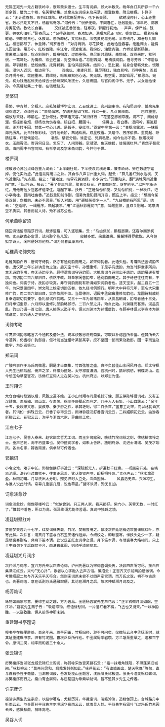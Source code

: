 <!-- { "loadSidebar": true } -->
    无锡王宛先一元占籍铁岭中，康熙癸未进士。生平有词癖，顾大半散失。晚年自订共所存一千六百余首，釐为二十卷，名芙蓉舫集。兰泉先生词综未及采录，亟登数章，附见梗概。卜算子云：“无计遣春愁，帘外红成阵。绣对鸳鸯配并头，花下长交颈。    欲绣漫停针，心上还重省。数尽归期又不归，绣着鸳鸯怎。”河传云：“恨伊无赖。不同春住，恁般能耐。锦年光、都做月寃花债。教侬长自害。    交红被底香消也，轻寒夜，梦醒灯初灺。一声声。傍严城。残更。拥衣和泪听。”醉春风云：“记得送郎时，春浓如许。满眼东风正飞絮。香车欲上，揾着啼痕软语。归期何日也，休教误。忽听疎砧，又惊秋暮。冷落黄花澹无绪。半帘残月，和著愁儿同住。相思都尽了，休重铸。”绮罗香云：“对月魂销，寻花梦短，此地恰逢春暮。绝胜湖山，能得几回留住。吊苏小、红粉西陵，咏江令、绿波南浦。看纷纷、油壁青骢，六桥总是断肠路。    重来楼上凝眺，指点斜阳外，扁舟归渡。过雨垂杨，换尽旧时眉妩。牵愁绪、双燕来时，萦别恨、一莺啼处。为情痴、欲去还留，对空樽自语。”将别西湖、用梅溪词韵。倦寻芳云：“修眉似画，翠羽疑梳，恁般幽雅。托得鹣鹣，生怕鸿孤鹄寡。结同心，思比翼，前身合是韩凭化。恨雕笼，漫供人近玩，槛边帘下。    互擒纵、凄凄只影，蹴尽残红，独自悲咤。万种离愁，忍孤负月明今夜。敛翅重来，羁绁处，啾啾细絮伤心话。笑无端，惹空闺，泪如铅泻。”相思鸟。宛先，初为钱唐赵恒夫给谏吉士扬州观风所拔士，久居寄园，后官内阁中书。无子，以女适给谏孙。今芙蓉舫集二十卷，在钱塘赵氏。

吴檠词

    吴檠，字青然，全椒人。应乾隆朝博学宏词，乙丑成进士，官刑部主事。有阳局词抄，兰泉先生词综遗之。点绛唇云：“箫局烟寒，梦魂无据如飞絮。残红一树。几点黄梅雨。    屈戌重重，偏放愁来路。啼鹃住。王孙何处。芳草连天暮。”凤衔杯云：“花落空廊湘帘覆。滴不了、画檐悬溜。怪掠雨拖烟，绿杨也为伤春瘦。镇日把，腰围斗。    倚屏山，看白昼。漫闲吟，蜀笺题就。正万转千回，甘蕉一寸心儿透。是骰子，安红豆。”霓裳中序第一云：“青枫冷露泫。一抹银海光历乱。此日针欹彩线。记月地云阶，茜裙纨扇。双星夜看。又暗中、芳序偷换。重提起、断肠往事，坏壁候蛩叹。    凄怨。擘钗分钿。谁密证、凭肩私愿。如今仙亦不管。怅赠枕啼衣，玉颜霄汉。寄诗何日见。怎忘了、人间郭翰。空凝望、鱼天皴碧，徙倚画栏畔。”青然子荀叔烺，由内阁中书官同知，有杉亭词及学宋斋词韵，今并行于世。

楼俨词

    楼敬思论苏公点绛唇重九词云：“上半翻杜句，下半使汉武横汾事，兼李峤诗。妙在数虚字运掉，便化实为虚。”此语最得用古之诀。其自作八声甘州重九词，起云：“算几番红到水边枫，天气近重阳。”先点题。接云：“最难逢，晴霁花黄酒绿，多少诗忙。”顶重阳来，翻“满城风雨近重阳”意，引出吟诗。接云：“著了登高吟屐，那肯负秋光。往事都休矣，身在他乡。”以吟字承诗忙，用他席他乡送客杯语束住，逗起下半。换云：“正是匆匆相见，又匆匆相别，一棹秋江。记小亭晚桂，冒雨吐幽香。”追叙重阳前作别，借菊为重阳冒雨开意，照应上半。接云：“想而今茱萸双鬓，向樽前、未必不思量。”折入对面，用“遍插茱萸少一人”，“九日樽前有所思”语。结云：“空延竚，一绳雁序，唤起凄凉。”用“江涵秋影雁初飞”意，叫醒重阳，且双关别绪。笔意清空不质实，其善用前人诗，殆不减苏公也。

何承燕咏留须

    随园诗话留须踏莎行词，颇涉语趣，可入坚瓠集。云：“马齿频加，鹏程屡蹶。还容尔面添何物。丈夫欲表必留须，试问那个些儿没。    窥镜多慙，染羹谁拂。鬑鬑博得罗敷悦。从今但拟学诗人，闲吟便好将他捋。”词为何春巢承燕作。

毛稚黄论韵失检

    毛稚黄韵白云：唐词守诗韵，然亦有通别韵而用之，如宋词韵者。此语失检。考隋陆法言切韵五卷，唐仪凤二年长孙讷言为之注。后天宝十年，孙愐重修，于是乎有唐韵，为当时辞章家所用。本无诗韵专书，亦无诗韵专名。顾得谓唐词守诗韵耶。大抵唐词与诗同出于唐韵，唐韵虽递有增加，而切韵二百六部旧目，依然不改。辞章家闲苦韵窄，通别韵而用之。其于诗已往往而有，不独词也。词宽于诗，故韵亦较宽，非守诗韵而别有所谓如宋词韵者也。逮天宝末，越二百五十三年，为宋景德四年，崇文院上校定切韵五卷，依九经书例颁行。明年大中祥符元年，更名大宋重修广韵，而二百六部旧目，实亦依然不改。当景德间，诏殿中丞邱雍重修切韵也。龙圆待制戚纶复奉诏取切韵要字，备礼部试作韵略。又三十一年为景祐四年，从贾昌朝请，韵窄者通十三处。四月奉诏重修，六月即以重修礼部韵略颁行。二百六部之并，殆自此始。刘渊踵而甚焉，浸益变乱。韵白乃谓一百七部，唐人相传以迄于今。误以刘渊本为孙愐唐韵，与顾亭林误以李焘本为徐铉说文，同为通人之笑柄已。

词韵考略

    许蒿庐词韵考略言古今通转及借叶法，说本楼敬思洗砚斋集，可取以补榕园所未备。但其所云古今通转，仍当标广韵部目，借叶则当注借叶某部某字，庶不至因一部而累及数部，因一字而滥及数字，为识者笑也。

郑沄词

    广陵吟事作于马氏两徵君。嗣是才士麇集，竹西弦管之盛，真不负兹佳山水闲风月也。郑太守枫人先生沄稍后起，倚声之学，终推为擅场。太守襟度潇洒，官杭州时，鹊炉鸥舫，判牒湖山。迄今想玉勾草堂宦况，彷佛红豆词人之在吴兴也。杭州府志，以郑志为佳。

王时翔词

    太仓自梅村祭酒以后，风雅之道不绝。王小山时翔与同里毛鹤汀健、顾玉停陈垿倡词社。又有王汉舒策、素威辂、颍山嵩、存素愫、徐冏怀庚辈起而应之，几于人人有集。小山自跋云：“余年十五，爱欧阳文忠、晏叔原、秦少游之作，摹其艳制，得二百余首。”盖意主北宋，而以格韵自赏者。其词如一斛珠云云，行香子咏帘云云，雨淋铃题汉舒香雪词云云，三姝媚桐花云云，曲游春新柳云云，花犯云云，洵乎与浙西六家，异曲同工矣。

江左七子

    江左七子，吴舍人泰来、赵农部文哲尤工词。而王少司寇昶，晚续竹垞词综之刻，俾枯槁憔悴之士，垂声艺苑，洵不朽盛事也。吴中擅词学者，如朱上舍昂、施明府源、沈进士清瑞、吴茂才翊凤，各自名家，瓣香南渡，俱卓然可传者也。

郭麟词

    小令之难，难于中长。郭频伽麟好事近云：“深院断无人，拆遍秋千红索。一桁画帘开处，在晓凉池阁。潜行行过曲栏干，往事正思着。犹认堕钗声响，却梧桐叶落。”卖花声云：“秋水澹盈盈。秋雨初晴。月华洗出太分明。照见旧时人立处，曲曲围屏。    风露浩无声。衣薄凉生。与谁人说此时情。帘幕几重窗几扇，说也零星。”循环讽诵，殆无复加。

词愈淡愈妙

    词愈淡愈妙。频伽翠楼吟云：“似侬曾到。只三两人家，看来都好。柴门小。芙蓉无数，一时红了。”惟其不着色，所以为高。张渌卿诩尤能作苦语。真词中独辟之境。

凌廷堪赋红叶

    梦窗梦芙蓉九十七字，红友词律失载，竹垞、樊榭尝用之。歙凌次仲廷堪梅边吹笛谱赋红叶，亦寄此解。次仲言：清真月下笛与白石玉田诸作迥异。今细校之，即琐窗寒，惟换头处少一字，疑是琐窗寒别名，非月下笛本调。此说足正红友词律之误。月下笛本调，与琐窗寒大略相同。只上半中四句下半后四句不合，而清真此阕，则纯乎琐窗寒耳。

凌廷堪湘月词序

    次仲湘月词序，宜兴万氏专以四声论词。泸州先著以为宋词宫调失传，决非四声所可尽。按白石集满江红云，末句“无心扑”，歌者以心字融入去声方谐。徵招云：正宫齐天乐前两拍是徵调。今考徵招起二句与齐天乐平仄符合。然则宋词原未尝不以四声定宫调，而万氏之说，初不与古戾也。先著词洁，意在诋剥万氏通融取便。其论在湘月之后，故次仲赋湘月词及之。

杨芳灿词

    咏物如画家写意，要得生动之趣，方为逸品。金匮杨蓉裳先生芦花云：“正半钩微月淡如烟，空江冷。”荔裳先生燕子云：“软踏帘钩，细语诉愁回。一片落红看不得，飞去也又衔来。”一以神韵胜，一以姿致胜，俱从前传神所未到。

重建曝书亭题词

    曝书亭在梅里胜处。百余年来，蔗芋闲田，竹梧旧径，渺不可问矣。仪徵阮云台中丞抚浙时，就其址重建曝书亭。旧有竹垞图，曹次岳岳所作也。中丞属周采岩瓒、方兰坻薰重摹之，追和百字令。原词二阕，相率而和者三十余人。

张云锦词

    厉樊榭序当湖张龙威云锦红兰阁词，称其咏宋故宫芙蓉石云：“指一抹墙角残阳，不照蓬莱旧城阙。”咏秋柳云：“莫再问灵和，剩秃发毵毵如此。”咏芦花云：“有谁能画出，楚天秋晚”等句，直与白石争胜于毫釐。当湖故词薮，吾友胡瘦山金题言，沈氏陆氏称极盛。张氏今洛奕枢红螺词，亦樊榭序而行之。瘦山有金屑词，与屈韬园为章紫华舫词，皆不坠其乡先生之传者。

许宗彦词

    德清许周生先生宗彦，以经学著名，尤精历算。华藏室词，清籁泠泠，造楞伽顶上。台城路舟中听雨云云，与金匮孙平叔先生尔准瑶华夜雨云云，赋雨景入妙。平叔先生有霜叶飞过冯氏竹素园云云，感慨欷歔，神味高绝。

吴谷人词

